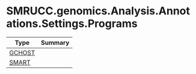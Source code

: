 ﻿
# SMRUCC.genomics.Analysis.Annotations.Settings.Programs

|Type|Summary|
|----|-------|
|[GCHOST](./GCHOST.md)||
|[SMART](./SMART.md)||

